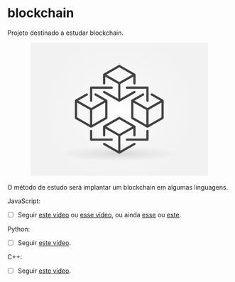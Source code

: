 # blockchain

Projeto destinado a estudar blockchain.

<p align="center">
  <img src="blocos.jpg" alt="drawing" height="300"/>
</p>

O método de estudo será implantar um blockchain em algumas linguagens.

JavaScript:

- [ ] Seguir [este vídeo](https://www.youtube.com/watch?v=L6X7BqRZ96s) ou
[esse vídeo](https://www.youtube.com/watch?v=QQgKNhCO7p0), ou ainda 
[esse](https://www.youtube.com/watch?v=FZpr2kUNV_k) ou 
[este](https://www.youtube.com/watch?v=JZsFVw_JTjg).

Python:

- [ ] Seguir [este vídeo](https://www.youtube.com/watch?v=b81Ib_oYbFk).

C++: 

- [ ] Seguir [este vídeo](https://www.youtube.com/watch?v=2VDQeQfh4Hs).




